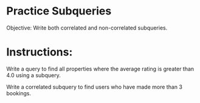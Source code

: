 # Practice Subqueries

Objective: Write both correlated and non-correlated subqueries.

# Instructions:

Write a query to find all properties where the average rating is greater than 4.0 using a subquery.

Write a correlated subquery to find users who have made more than 3 bookings.
